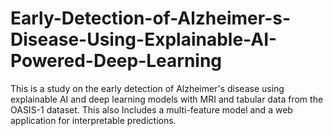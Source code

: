 # Early-Detection-of-Alzheimer-s-Disease-Using-Explainable-AI-Powered-Deep-Learning
This is a study on the early detection of Alzheimer's disease using explainable AI and deep learning models with MRI and tabular data from the OASIS-1 dataset. This also Includes a multi-feature model and a web application for interpretable predictions.
